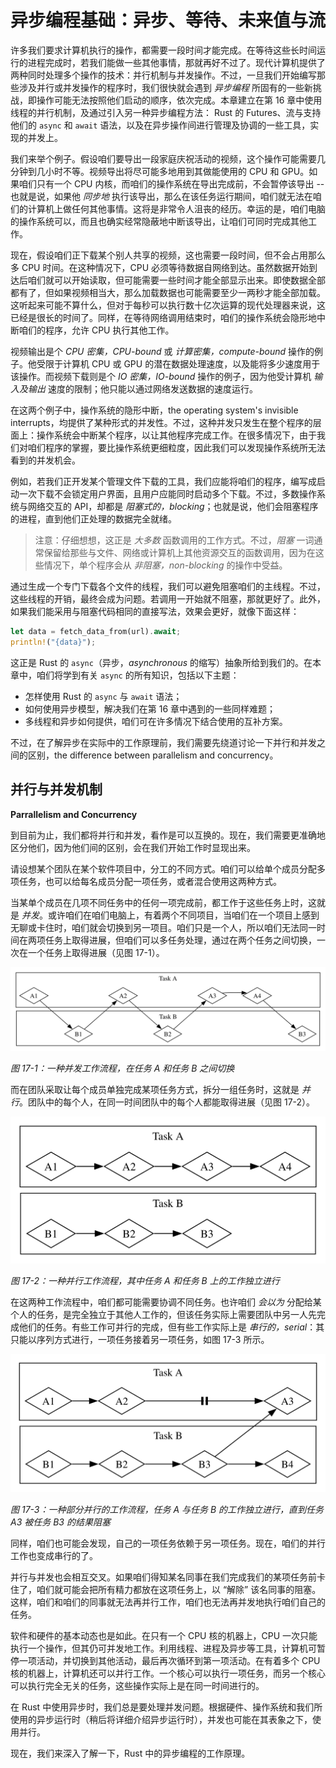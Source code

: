 # 异步编程基础：异步、等待、未来值与流

许多我们要求计算机执行的操作，都需要一段时间才能完成。在等待这些长时间运行的进程完成时，若我们能做一些其他事情，那就再好不过了。现代计算机提供了两种同时处理多个操作的技术：并行机制与并发操作。不过，一旦我们开始编写那些涉及并行或并发操作的程序时，我们很快就会遇到 *异步编程* 所固有的一些新挑战，即操作可能无法按照他们启动的顺序，依次完成。本章建立在第 16 章中使用线程的并行机制，及通过引入另一种异步编程方法： Rust 的 Futures、流与支持他们的 `async` 和 `await` 语法，以及在异步操作间进行管理及协调的一些工具，实现的并发上。


我们来举个例子。假设咱们要导出一段家庭庆祝活动的视频，这个操作可能需要几分钟到几小时不等。视频导出将尽可能多地用到其做能使用的 CPU 和 GPU。如果咱们只有一个 CPU 内核，而咱们的操作系统在导出完成前，不会暂停该导出 -- 也就是说，如果他 *同步地* 执行该导出，那么在该任务运行期间，咱们就无法在咱们的计算机上做任何其他事情。这将是非常令人沮丧的经历。幸运的是，咱们电脑的操作系统可以，而且也确实经常隐蔽地中断该导出，让咱们可同时完成其他工作。


现在，假设咱们正下载某个别人共享的视频，这也需要一段时间，但不会占用那么多 CPU 时间。在这种情况下，CPU 必须等待数据自网络到达。虽然数据开始到达后咱们就可以开始读取，但可能需要一些时间才能全部显示出来。即使数据全部都有了，但如果视频相当大，那么加载数据也可能需要至少一两秒才能全部加载。这听起来可能不算什么，但对于每秒可以执行数十亿次运算的现代处理器来说，这已经是很长的时间了。同样，在等待网络调用结束时，咱们的操作系统会隐形地中断咱们的程序，允许 CPU 执行其他工作。


视频输出是个 *CPU 密集，CPU-bound* 或 *计算密集，compute-bound* 操作的例子。他受限于计算机 CPU 或 GPU 的潜在数据处理速度，以及能将多少速度用于该操作。而视频下载则是个 *IO 密集，IO-bound* 操作的例子，因为他受计算机 *输入及输出* 速度的限制；他只能以通过网络发送数据的速度运行。


在这两个例子中，操作系统的隐形中断，the operating system's invisible interrupts，均提供了某种形式的并发性。不过，这种并发只发生在整个程序的层面上：操作系统会中断某个程序，以让其他程序完成工作。在很多情况下，由于我们对咱们程序的掌握，要比操作系统更细粒度，因此我们可以发现操作系统所无法看到的并发机会。


例如，若我们正开发某个管理文件下载的工具，我们应能将咱们的程序，编写成启动一次下载不会锁定用户界面，且用户应能同时启动多个下载。不过，多数操作系统与网络交互的 API，却都是 *阻塞式的，blocking*；也就是说，他们会阻塞程序的进程，直到他们正处理的数据完全就绪。


> 注意：仔细想想，这正是 *大多数* 函数调用的工作方式。不过，*阻塞* 一词通常保留给那些与文件、网络或计算机上其他资源交互的函数调用，因为在这些情况下，单个程序会从 *非阻塞，non-blocking* 的操作中受益。


通过生成一个专门下载各个文件的线程，我们可以避免阻塞咱们的主线程。不过，这些线程的开销，最终会成为问题。若调用一开始就不阻塞，那就更好了。此外，如果我们能采用与阻塞代码相同的直接写法，效果会更好，就像下面这样：


```rust
let data = fetch_data_from(url).await;
println!("{data}");
```


这正是 Rust 的 `async`（异步，*asynchronous* 的缩写）抽象所给到我们的。在本章中，咱们将学到有关 `async` 的所有知识，包括以下主题：


- 怎样使用 Rust 的 `async` 与 `await` 语法；
- 如何使用异步模型，解决我们在第 16 章中遇到的一些同样难题；
- 多线程和异步如何提供，咱们可在许多情况下结合使用的互补方案。


不过，在了解异步在实际中的工作原理前，我们需要先绕道讨论一下并行和并发之间的区别，the difference between parallelism and concurrency。


## 并行与并发机制


**Parrallelism and Concurrency**


到目前为止，我们都将并行和并发，看作是可以互换的。现在，我们需要更准确地区分他们，因为他们间的区别，会在我们开始工作时显现出来。


请设想某个团队在某个软件项目中，分工的不同方式。咱们可以给单个成员分配多项任务，也可以给每名成员分配一项任务，或者混合使用这两种方式。


当某单个成员在几项不同任务中的任何一项完成前，都工作于这些任务上时，这就是 *并发*。或许咱们在咱们电脑上，有着两个不同项目，当咱们在一个项目上感到无聊或卡住时，咱们就会切换到另一项目。咱们只是一个人，所以咱们无法同一时间在两项任务上取得进展，但咱们可以多任务处理，通过在两个任务之间切换，一次在一个任务上取得进展（见图 17-1）。


![并发工作流程，在任务 A 和任务 B 之间切换](./images/trpl17-01.svg)

*图 17-1：一种并发工作流程，在任务 A 和任务 B 之间切换*


而在团队采取让每个成员单独完成某项任务方式，拆分一组任务时，这就是 *并行*。团队中的每个人，在同一时间团队中的每个人都能取得进展（见图 17-2）。


![并行工作流程，任务 A 和任务 B 的工作独立进行](./images/trpl17-02.svg)

*图 17-2：一种并行工作流程，其中任务 A 和任务 B 上的工作独立进行*


在这两种工作流程中，咱们都可能需要协调不同任务。也许咱们 *会以为* 分配给某个人的任务，是完全独立于其他人工作的，但该任务实际上需要团队中另一人先完成他们的任务。有些工作可并行的完成，但有些工作实际上是 *串行的，serial*：其只能以序列方式进行，一项任务接着另一项任务，如图 17-3 所示。


![部分并行的工作流程，任务 A 和任务 B 的工作独立进行，直到任务 A3 被任务 B3 的结果阻断。](./images/trpl17-03.svg)

*图 17-3：一种部分并行的工作流程，任务 A 与任务 B 的工作独立进行，直到任务 A3 被任务 B3 的结果阻塞*


同样，咱们也可能会发现，自己的一项任务依赖于另一项任务。现在，咱们的并行工作也变成串行的了。



并行与并发也会相互交叉。如果咱们得知某名同事在我们完成我们的某项任务前卡住了，咱们就可能会把所有精力都放在这项任务上，以 “解除” 该名同事的阻塞。这样，咱们和咱们的同事就无法再并行工作，咱们也无法再并发地执行咱们自己的任务。

软件和硬件的基本动态也是如此。在只有一个 CPU 核的机器上，CPU 一次只能执行一个操作，但其仍可并发地工作。利用线程、进程及异步等工具，计算机可暂停一项活动，并切换到其他活动，最后再次循环到第一项活动。在有着多个 CPU 核的机器上，计算机还可以并行工作。一个核心可以执行一项任务，而另一个核心可以执行完全无关的任务，这些操作实际上是在同一时间进行的。


在 Rust 中使用异步时，我们总是要处理并发问题。根据硬件、操作系统和我们所使用的异步运行时（稍后将详细介绍异步运行时），并发也可能在其表象之下，使用并行。


现在，我们来深入了解一下，Rust 中的异步编程的工作原理。
